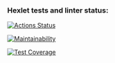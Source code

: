 ### Hexlet tests and linter status:
[![Actions Status](https://github.com/Iryna87/frontend-project-lvl3/workflows/hexlet-check/badge.svg)](https://github.com/Iryna87/frontend-project-lvl3/actions)

[![Maintainability](https://api.codeclimate.com/v1/badges/a733322563edb05881a5/maintainability)](https://codeclimate.com/github/Iryna87/frontend-project-lvl3/maintainability)

[![Test Coverage](https://api.codeclimate.com/v1/badges/a733322563edb05881a5/test_coverage)](https://codeclimate.com/github/Iryna87/frontend-project-lvl3/test_coverage)
